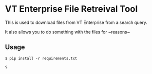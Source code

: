 # VT Enterprise File Retreival Tool

This is used to download files from VT Enterprise from a search query.

It also allows you to do something with the files for ~reasons~


## Usage

```
$ pip install -r requirements.txt

$ 
```